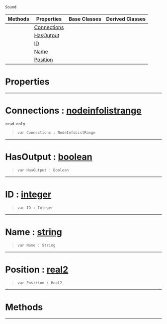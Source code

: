  `Sound`

|Methods|Properties|Base Classes|Derived Classes|
|---|---|---|---|
| |[ Connections](https://plasmaengine.github.io/PlasmaDocs/Plasma1/C++/code_reference/class_reference/nodeprintinfo.markdown#connections-plasma-engine)| | |
| |[ HasOutput](https://plasmaengine.github.io/PlasmaDocs/Plasma1/C++/code_reference/class_reference/nodeprintinfo.markdown#hasoutput-plasma-engine-do)| | |
| |[ ID](https://plasmaengine.github.io/PlasmaDocs/Plasma1/C++/code_reference/class_reference/nodeprintinfo.markdown#id-plasma-engine-documenta)| | |
| |[ Name](https://plasmaengine.github.io/PlasmaDocs/Plasma1/C++/code_reference/class_reference/nodeprintinfo.markdown#name-plasma-engine-documen)| | |
| |[ Position](https://plasmaengine.github.io/PlasmaDocs/Plasma1/C++/code_reference/class_reference/nodeprintinfo.markdown#position-plasma-engine-doc)| | |


 #  Properties


---  
 #  Connections : [nodeinfolistrange](https://plasmaengine.github.io/PlasmaDocs/Plasma1/C++/code_reference/class_reference/nodeinfolistrange.markdown)

 `read-only`

> 
> ``` lang=cpp, name=Lightning
> var Connections : NodeInfoListRange


---  
 #  HasOutput : [boolean](https://plasmaengine.github.io/PlasmaDocs/Plasma1/C++/code_reference/lightning_base_types/boolean.markdown)

> 
> ``` lang=cpp, name=Lightning
> var HasOutput : Boolean


---  
 #  ID : [integer](https://plasmaengine.github.io/PlasmaDocs/Plasma1/C++/code_reference/lightning_base_types/integer.markdown)

> 
> ``` lang=cpp, name=Lightning
> var ID : Integer


---  
 #  Name : [string](https://plasmaengine.github.io/PlasmaDocs/Plasma1/C++/code_reference/lightning_base_types/string.markdown)

> 
> ``` lang=cpp, name=Lightning
> var Name : String


---  
 #  Position : [real2](https://plasmaengine.github.io/PlasmaDocs/Plasma1/C++/code_reference/lightning_base_types/real2.markdown)

> 
> ``` lang=cpp, name=Lightning
> var Position : Real2


---  
 #  Methods


---  
 

 